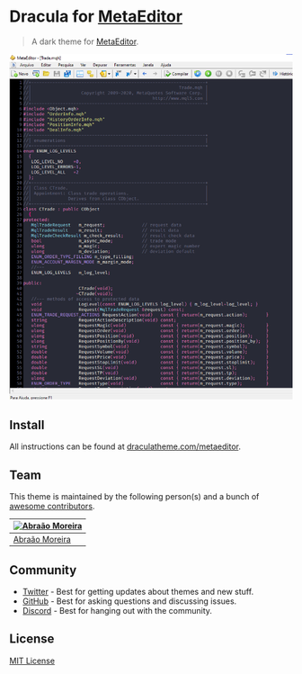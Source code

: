 # Dracula for [MetaEditor](https://www.metatrader5.com/en/automated-trading/metaeditor)

> A dark theme for [MetaEditor](https://www.metatrader5.com/en/automated-trading/metaeditor).

![Screenshot](./screenshot.png)

## Install

All instructions can be found at [draculatheme.com/metaeditor](https://draculatheme.com/metaeditor).

## Team

This theme is maintained by the following person(s) and a bunch of [awesome contributors](https://github.com/dracula/metaeditor/graphs/contributors).

| [![Abraão Moreira](https://github.com/AbraaoM.png?size=100)](https://github.com/AbraaoM) |
| ---------------------------------------------------------------------------------------- |
| [Abraão Moreira](https://github.com/AbraaoM)                                             |

## Community

- [Twitter](https://twitter.com/draculatheme) - Best for getting updates about themes and new stuff.
- [GitHub](https://github.com/dracula/dracula-theme/discussions) - Best for asking questions and discussing issues.
- [Discord](https://draculatheme.com/discord-invite) - Best for hanging out with the community.

## License

[MIT License](./LICENSE)
